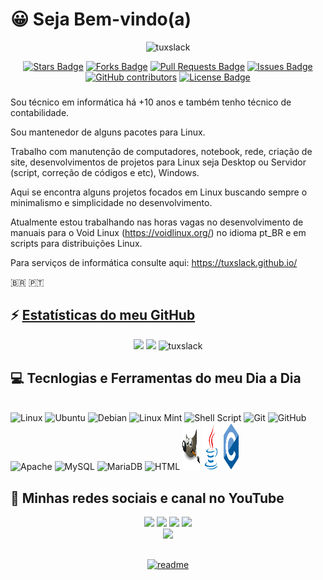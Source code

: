 <h1> 😀 Seja Bem-vindo(a) </h1>


<div align="center">
 
<img src="https://komarev.com/ghpvc/?username=tuxslack&label=Profile%20views&color=0e75b6&style=flat" alt="tuxslack"/>

<a href="https://github.com/tuxslack/tuxslack/stargazers"> <img src="https://img.shields.io/github/stars/tuxslack/tuxslack"      alt="Stars Badge"/></a> 
<a href="https://github.com/tuxslack/tuxslack/network/members"> <img src="https://img.shields.io/github/forks/tuxslack/tuxslack" alt="Forks Badge"/></a> 
<a href="https://github.com/tuxslack/tuxslack/pulls"> <img src="https://img.shields.io/github/issues-pr/tuxslack/tuxslack"       alt="Pull Requests Badge"/></a> 
<a href="https://github.com/tuxslack/tuxslack/issues"> <img src="https://img.shields.io/github/issues/tuxslack/tuxslack"         alt="Issues Badge"/></a> 
<a href="https://github.com/tuxslack/tuxslack/graphs/contributors"> <img src="https://img.shields.io/github/contributors/tuxslack/tuxslack?color=2b9348"  alt="GitHub contributors"/></a>
<a href="https://github.com/tuxslack/tuxslack/blob/main/LICENSE"> <img src="https://img.shields.io/github/license/tuxslack/tuxslack?color=2b9348"         alt="License Badge"/></a> 

</div>


###  

Sou técnico em informática há +10 anos e também tenho técnico de contabilidade.

Sou mantenedor de alguns pacotes para Linux.

Trabalho com manutenção de computadores, notebook, rede, criação de site, desenvolvimentos de projetos para Linux seja Desktop ou Servidor (script, correção de códigos e etc), Windows.

Aqui se encontra alguns projetos focados em Linux buscando sempre o minimalismo e simplicidade no desenvolvimento.

Atualmente estou trabalhando nas horas vagas no desenvolvimento de manuais para o Void Linux (https://voidlinux.org/) no idioma pt_BR e em scripts para distribuições Linux.


Para serviços de informática consulte aqui: https://tuxslack.github.io/


 🇧🇷 🇵🇹

##

<!-- GITHUB STATUS -->

## ⚡ <a href="https://github.com/tuxslack"> Estatísticas do meu GitHub </a>

<div align="center">

    
  <img height="180em" src="https://github-readme-stats.vercel.app/api?username=tuxslack&show_icons=true&theme=radical&locale=en&include_all_commits=true&count_private=true"/>
  <img height="180em" src="https://github-readme-stats.vercel.app/api/top-langs/?username=tuxslack&show_icons=true&layout=compact&locale=en&langs_count=10&theme=radical"/>
 
  <img height="180em" src="https://github-readme-streak-stats.herokuapp.com/?user=tuxslack&theme=dark" alt="tuxslack"/> 

  <!-- TEMAS: dark, radical, merko, gruvbox, tokyonight, onedark, cobalt, synthwave, highcontrast, dracula -->
  
</div>

##

<!-- TECNOLOGIAS -->

## 💻 Tecnlogias e Ferramentas do meu Dia a Dia

<div style="display: inline_block"><br>

<img alt="Linux"         src="https://img.shields.io/badge/Linux-FCC624?style=for-the-badge&logo=linux&logoColor=black" /> 
<img alt="Ubuntu"        src="https://img.shields.io/badge/Ubuntu-E95420?style=for-the-badge&logo=ubuntu&logoColor=white" /> 
<img alt="Debian"        src="https://img.shields.io/badge/Debian-D70A53?style=for-the-badge&logo=debian&logoColor=white" /> 
<img alt="Linux Mint"    src="https://img.shields.io/badge/Linux_Mint-87CF3E?style=for-the-badge&logo=linux-mint&logoColor=white" /> 
<img alt="Shell Script"  src="https://img.shields.io/badge/shell_script-%23121011.svg?style=for-the-badge&logo=gnu-bash&logoColor=white"/> 
<img alt="Git"           src="https://img.shields.io/badge/git-%23F05033.svg?style=for-the-badge&logo=git&logoColor=white"/> 
<img alt="GitHub"        src="https://img.shields.io/badge/github-%23121011.svg?style=for-the-badge&logo=github&logoColor=white"/> 
<img alt="Apache"        src="https://img.shields.io/badge/apache-%23D42029.svg?style=for-the-badge&logo=apache&logoColor=white"/> 
<img alt="MySQL"         src="https://img.shields.io/badge/mysql-%2300f.svg?style=for-the-badge&logo=mysql&logoColor=white"/> 
<img alt="MariaDB"       src="https://img.shields.io/badge/MariaDB-003545?style=for-the-badge&logo=mariadb&logoColor=white"/> 
<img align="" alt="HTML" height="" width="" src="https://img.shields.io/badge/HTML-239120?style=for-the-badge&logo=html5&logoColor=white"> 
<img align="" alt="Gimp" height="75" width="28" src="https://raw.githubusercontent.com/devicons/devicon/master/icons/gimp/gimp-original.svg">  
<img align="" alt="JAVA" height="75" width="28" src="https://raw.githubusercontent.com/devicons/devicon/master/icons/java/java-original.svg"> 
<img align="" alt="C"    height="75" width="28" src="https://raw.githubusercontent.com/devicons/devicon/master/icons/c/c-original.svg"> 
  
</div>

##

<!-- REDES SOCIAIS -->

## 🚀 Minhas redes sociais e canal no YouTube

<div align="center">
  
  <a href="https://www.youtube.com/@fernandosuporte" target="_blank"> <img src="https://img.shields.io/badge/YouTube-FF0000?style=for-the-badge&logo=youtube&logoColor=white" target="_blank"></a>
  <a href="https://tuxslack.github.io/"  target="_blank">             <img src="https://img.shields.io/badge/website-000000?style=for-the-badge&logo=About.me&logoColor=white" target="_blank"></a> 
  <a href="https://github.com/tuxslack/" target="_blank">             <img src="https://img.shields.io/badge/GitHub-100000?style=for-the-badge&logo=github&logoColor=white" target="_blank"></a> 
  <a href=""        target="_blank">                                  <img src="https://img.shields.io/badge/LinkedIn-0077B5?style=for-the-badge&logo=linkedin&logoColor=white" target="_blank"></a>  
  <a href="mailto:" target="_blank">                                  <img src="https://play-lh.googleusercontent.com/D1Dz2BjPYev_oyksKXsdtAS66a_2Ql-sklpzTnwR9lqnDG_P5lAJEtfR70FudJ0XMA=s48-rw" style='width: 28px' target="_blank"></a>  
  
</div>


<!-- 

## :snake: Contribuições do meu Github :snake:

![](https://github.com/tuxslack/tuxslack/blob/output/github-contribution-grid-snake.svg)

<a href="https://activity-graph.herokuapp.com/graph?username=tuxslack"><img alt="DenverCoder1's Activity Graph" src="https://activity-graph.herokuapp.com/graph?username=tuxslack&bg_color=1F222E&color=F8D866&line=F85D7F&point=FFFFFF&hide_border=true" /></a>


![snake gif](https://github.com/tuxslack/tuxslack/blob/output/github-contribution-grid-snake.svg) 

![Snake animation](https://github.com/tuxslack/tuxslack/blob/output/github-contribution-grid-snake.svg)

-->

##

<div align="center">
 
[![readme](https://github-readme-stats.vercel.app/api/pin/?username=tuxslack&repo=tuxslack&theme=react)](https://github.com/tuxslack/tuxslack)

</div>

